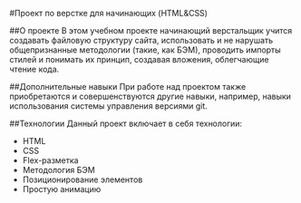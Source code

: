 #Проект по верстке для начинающих (HTML&CSS)

##О проекте
В этом учебном проекте начинающий верстальщик учится создавать файловую структуру сайта, использовать и не нарушать общепризнанные методологии (такие, как БЭМ), проводить импорты стилей и понимать их принцип, создавая вложения, облегчающие чтение кода.

##Дополнительные навыки
При работе над проектом также приобретаются и совершенствуются другие навыки, например, навыки использования системы управления версиями git.

##Технологии
Данный проект включает в себя технологии:
* HTML
* CSS
* Flex-разметка
* Методология БЭМ
* Позиционирование элементов
* Простую анимацию